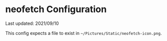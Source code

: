 # neofetch Configuration
Last updated: 2021/09/10

This config expects a file to exist in `~/Pictures/Static/neofetch-icon.png`.